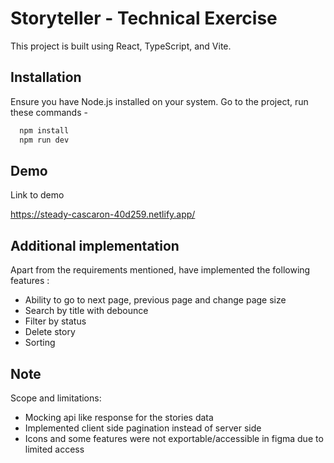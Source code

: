# Storyteller - Technical Exercise

This project is built using React, TypeScript, and Vite.

## Installation

Ensure you have Node.js installed on your system.
Go to the project, run these commands -

```bash
  npm install
  npm run dev
```

## Demo

Link to demo

https://steady-cascaron-40d259.netlify.app/

## Additional implementation

Apart from the requirements mentioned, have implemented the following features :

- Ability to go to next page, previous page and change page size
- Search by title with debounce
- Filter by status
- Delete story
- Sorting

## Note

Scope and limitations:

- Mocking api like response for the stories data
- Implemented client side pagination instead of server side
- Icons and some features were not exportable/accessible in figma due to limited access
